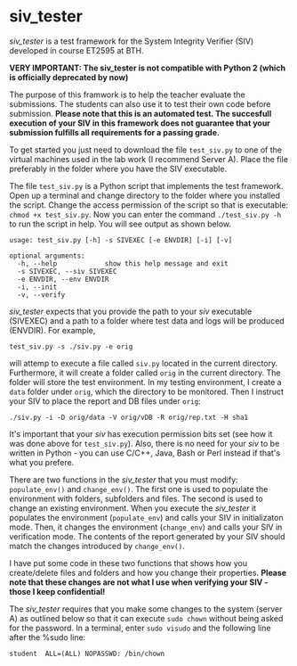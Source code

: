 # siv_tester
*siv_tester* is a test framework for the System Integrity Verifier (SIV) developed in course ET2595 at BTH.

**VERY IMPORTANT: The siv_tester is not compatible with Python 2 (which is officially deprecated by now)** 

The purpose of this framwork is to help the teacher evaluate the submissions. The students can also use it to test their own code before submission. **Please note that this is an automated test. The succesfull execution of your SIV in this framework does not guarantee that your submission fulfills all requirements for a passing grade.**

To get started you just need to download the file `test_siv.py` to one of the virtual machines used in the lab work (I recommend Server A). Place the file preferably in the folder where you have the SIV executable. 

The file `test_siv.py` is a Python script that implements the test framework. Open up a terminal and change directory to the folder where you installed the script. Change the access permission of the script so that is executable: `chmod +x test_siv.py`. Now you can enter the command `./test_siv.py -h` to run the script in help. You will see output as shown below.

```
usage: test_siv.py [-h] -s SIVEXEC [-e ENVDIR] [-i] [-v]

optional arguments:
  -h, --help            show this help message and exit
  -s SIVEXEC, --siv SIVEXEC
  -e ENVDIR, --env ENVDIR
  -i, --init
  -v, --verify
```
*siv_tester* expects that you provide the path to your *siv* executable (SIVEXEC) and a path to a folder where test data and logs will be produced (ENVDIR). For example,

```
test_siv.py -s ./siv.py -e orig
```

will attemp to execute a file called `siv.py` located in the current directory. Furthermore, it will create a folder called `orig` in the current directory. The folder will store the test environment. In my testing environment, I create a `data` folder under `orig`, which the directory to be monitored. Then I instruct your SIV to place the report and DB files under `orig`:

```
./siv.py -i -D orig/data -V orig/vDB -R orig/rep.txt -H sha1
```

It's important that your *siv* has execution permission bits set (see how it was done above for `test_siv.py`). Also, there is no need for your *siv* to be written in Python - you can use C/C++, Java, Bash or Perl instead if that's what you prefere.

There are two functions in the *siv_tester* that you must modify: `populate_env()` and `change_env()`. The first one is used to populate the environment with folders, subfolders and files. The second is used to change an existing environment. When you execute the *siv_tester* it populates the environment (`populate_env`) and calls your SIV in initializaton mode. Then, it changes the environment (`change_env`) and calls your SIV in verification mode. The contents of the report generated by your SIV should match the changes introduced by `change_env()`.

I have put some code in these two functions that shows how you create/delete files and folders and how you change their properties. **Please note that these changes are not what I use when verifying your SIV - those I keep confidential!**

The *siv_tester* requires that you make some changes to the system (server A) as outlined below so that it can execute `sudo chown` without being asked for the password. In a terminal, enter `sudo visudo` and the following line after the %sudo line:

```
student  ALL=(ALL) NOPASSWD: /bin/chown
```



